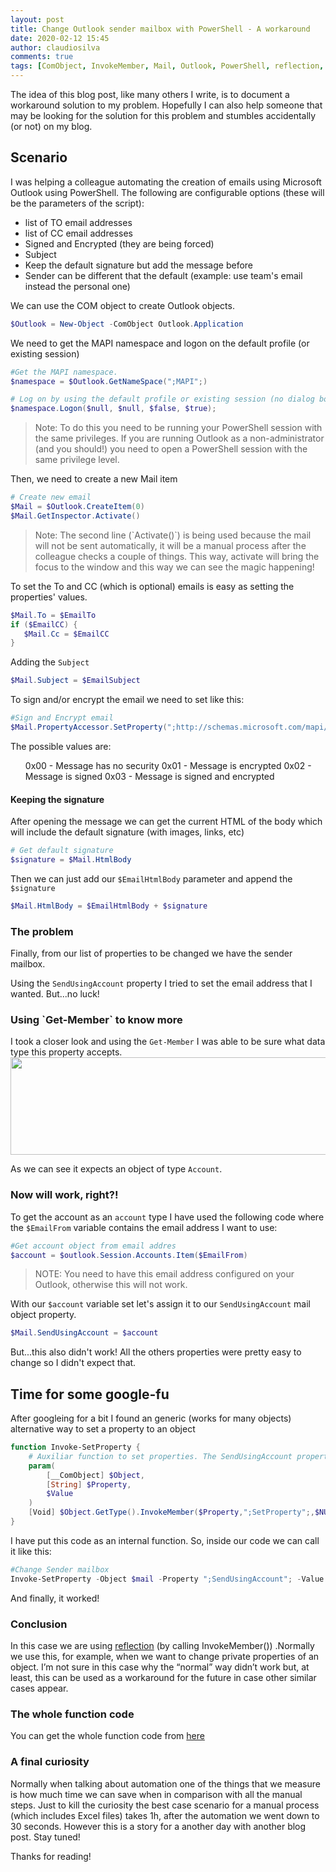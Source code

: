 ```yaml
---
layout: post
title: Change Outlook sender mailbox with PowerShell - A workaround
date: 2020-02-12 15:45
author: claudiosilva
comments: true
tags: [ComObject, InvokeMember, Mail, Outlook, PowerShell, reflection, Scripting, Security, Sender, SendUsingAccount, SetProperty, syndicated]
---
```

The idea of this blog post, like many others I write, is to document a workaround solution to my problem. Hopefully I can also help someone that may be looking for the solution for this problem and stumbles accidentally (or not) on my blog.

<h2>Scenario</h2>

I was helping a colleague automating the creation of emails using Microsoft Outlook using PowerShell. The following are configurable options (these will be the parameters of the script):

<ul>
    <li>list of TO email addresses</li>
    <li>list of CC email addresses</li>
    <li>Signed and Encrypted (they are being forced)</li>
    <li>Subject</li>
    <li>Keep the default signature but add the message before</li>
    <li>Sender can be different that the default (example: use team's email instead the personal one)</li>
</ul>

We can use the COM object to create Outlook objects.

``` powershell
$Outlook = New-Object -ComObject Outlook.Application
```

We need to get the MAPI namespace and logon on the default profile (or existing session)
``` powershell
#Get the MAPI namespace.
$namespace = $Outlook.GetNameSpace(";MAPI";)

# Log on by using the default profile or existing session (no dialog box).
$namespace.Logon($null, $null, $false, $true);
```

<blockquote>Note: To do this you need to be running your PowerShell session with the same privileges. If you are running Outlook as a non-administrator (and you should!) you need to open a PowerShell session with the same privilege level.</blockquote>

Then, we need to create a new Mail item
``` powershell
# Create new email
$Mail = $Outlook.CreateItem(0)
$Mail.GetInspector.Activate()
```

<blockquote>Note: The second line (`Activate()`) is being used because the mail will not be sent automatically, it will be a manual process after the colleague checks a couple of things. This way, activate will bring the focus to the window and this way we can see the magic happening!</blockquote>

To set the To and CC (which is optional) emails is easy as setting the properties' values.
``` powershell
$Mail.To = $EmailTo
if ($EmailCC) {
   $Mail.Cc = $EmailCC
}
```

Adding the `Subject`
``` powershell
$Mail.Subject = $EmailSubject
```

To sign and/or encrypt the email we need to set like this:
``` powershell
#Sign and Encrypt email
$Mail.PropertyAccessor.SetProperty(";http://schemas.microsoft.com/mapi/proptag/0x6E010003";, 0x03)
```
The possible values are:

<ul>
0x00 - Message has no security
0x01 - Message is encrypted
0x02 - Message is signed
0x03 - Message is signed and encrypted
</ul>

<h4>Keeping the signature</h4>

After opening the message we can get the current HTML of the body which will include the default signature (with images, links, etc)
``` powershell
# Get default signature
$signature = $Mail.HtmlBody
```

Then we can just add our `$EmailHtmlBody` parameter and append the `$signature`
``` powershell
$Mail.HtmlBody = $EmailHtmlBody + $signature
```

<h3>The problem</h3>

Finally, from our list of properties to be changed we have the sender mailbox.

Using the `SendUsingAccount` property I tried to set the email address that I wanted. But...no luck!

<h3>Using `Get-Member` to know more</h3>

I took a closer look and using the `Get-Member` I was able to be sure what data type this property accepts.
<img src="https://claudioessilva.github.io/img/2020/02/sendingusingaccount_datatype.png" alt="" width="515" height="156" class="aligncenter size-full wp-image-1908" />

As we can see it expects an object of type `Account`.

<h3>Now will work, right?!</h3>

To get the account as an `account` type I have used the following code where the `$EmailFrom` variable contains the email address I want to use:
``` powershell
#Get account object from email addres
$account = $outlook.Session.Accounts.Item($EmailFrom)
```

<blockquote>NOTE: You need to have this email address configured on your Outlook, otherwise this will not work.</blockquote>

With our `$account` variable set let's assign it to our `SendUsingAccount` mail object property.
``` powershell
$Mail.SendUsingAccount = $account
```

But...this also didn't work!
All the others properties were pretty easy to change so I didn't expect that.

<h2>Time for some google-fu</h2>

After googleing for a bit I found an generic (works for many objects) alternative way to set a property to an object

``` powershell
function Invoke-SetProperty {
    # Auxiliar function to set properties. The SendUsingAccount property wouldn't be set in a different way
    param(
        [__ComObject] $Object,
        [String] $Property,
        $Value
    )
    [Void] $Object.GetType().InvokeMember($Property,";SetProperty";,$NULL,$Object,$Value)
}
```

I have put this code as an internal function. So, inside our code we can call it like this:
``` powershell
#Change Sender mailbox
Invoke-SetProperty -Object $mail -Property ";SendUsingAccount"; -Value $account
```

And finally, it worked!

<h3>Conclusion</h3>

In this case we are using <a href="https://docs.microsoft.com/en-us/dotnet/csharp/programming-guide/concepts/reflection" rel="noopener" target="_blank">reflection</a> (by calling InvokeMember()) .Normally we use this, for example, when we want to change private properties of an object. I’m not sure in this case why the “normal” way didn’t work but, at least, this can be used as a workaround for the future in case other similar cases appear.

<h3>The whole function code</h3>

You can get the whole function code from <a href="https://gist.github.com/ClaudioESSilva/dfaf1de2e5da88fca1e59f70edd7f4ae" rel="noopener" target="_blank">here</a>

<h3>A final curiosity</h3>

Normally when talking about automation one of the things that we measure is how much time we can save when in comparison with all the manual steps. Just to kill the curiosity the best case scenario for a manual process (which includes Excel files) takes 1h, after the automation we went down to 30 seconds. However this is a story for a another day with another blog post. Stay tuned!

Thanks for reading!
